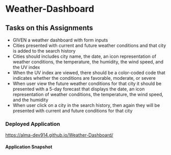 # Weather-Dashboard

## Tasks on this Assignments
* GIVEN a weather dashboard with form inputs
* Cities presented with current and future weather conditions and that city is added to the search history
* Cities should includes city name, the date, an icon representation of weather conditions, the temperature, the humidity, the wind speed, and the UV index
* When the UV index are viewed, there should be a color-coded code that indicates whether the conditions are favorable, moderate, or severe
* When user view the future weather conditions for that city it should be presented with a 5-day forecast that displays the date, an icon representation of weather conditions, the temperature, the wind speed, and the humidity
* When user click on a city in the search history, then again they will be presented with current and future conditions for that city



### Deployed Application
 https://alma-dev914.github.io/Weather-Dashboard/

 #### Application Snapshot